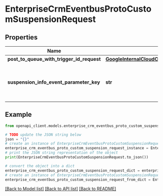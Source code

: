 # EnterpriseCrmEventbusProtoCustomSuspensionRequest


## Properties

Name | Type | Description | Notes
------------ | ------------- | ------------- | -------------
**post_to_queue_with_trigger_id_request** | [**GoogleInternalCloudCrmEventbusV3PostToQueueWithTriggerIdRequest**](GoogleInternalCloudCrmEventbusV3PostToQueueWithTriggerIdRequest.md) |  | [optional] 
**suspension_info_event_parameter_key** | **str** | In the fired event, set the SuspensionInfo message as the value for this key. | [optional] 

## Example

```python
from openapi_client.models.enterprise_crm_eventbus_proto_custom_suspension_request import EnterpriseCrmEventbusProtoCustomSuspensionRequest

# TODO update the JSON string below
json = "{}"
# create an instance of EnterpriseCrmEventbusProtoCustomSuspensionRequest from a JSON string
enterprise_crm_eventbus_proto_custom_suspension_request_instance = EnterpriseCrmEventbusProtoCustomSuspensionRequest.from_json(json)
# print the JSON string representation of the object
print(EnterpriseCrmEventbusProtoCustomSuspensionRequest.to_json())

# convert the object into a dict
enterprise_crm_eventbus_proto_custom_suspension_request_dict = enterprise_crm_eventbus_proto_custom_suspension_request_instance.to_dict()
# create an instance of EnterpriseCrmEventbusProtoCustomSuspensionRequest from a dict
enterprise_crm_eventbus_proto_custom_suspension_request_from_dict = EnterpriseCrmEventbusProtoCustomSuspensionRequest.from_dict(enterprise_crm_eventbus_proto_custom_suspension_request_dict)
```
[[Back to Model list]](../README.md#documentation-for-models) [[Back to API list]](../README.md#documentation-for-api-endpoints) [[Back to README]](../README.md)


